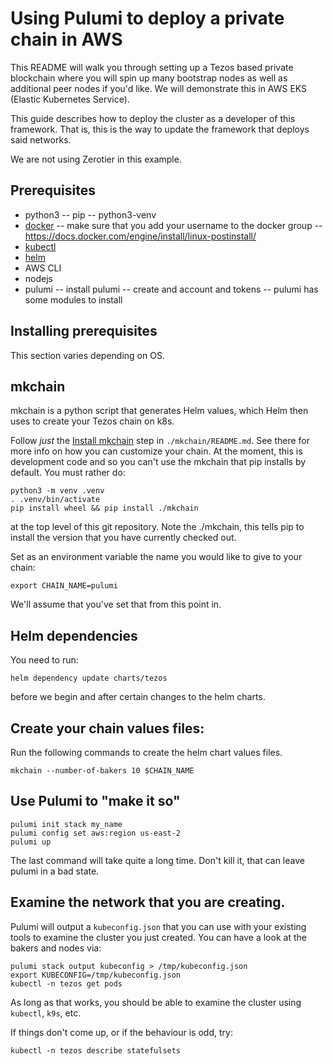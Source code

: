 # Using Pulumi to deploy a private chain in AWS

This README will walk you through setting up a Tezos based private
blockchain where you will spin up many bootstrap nodes as well as additional
peer nodes if you'd like.  We will demonstrate this in AWS EKS (Elastic
Kubernetes Service).

This guide describes how to deploy the cluster as a developer of
this framework.  That is, this is the way to update the framework
that deploys said networks.

We are not using Zerotier in this example.

## Prerequisites

- python3
-- pip
-- python3-venv
- [docker](https://docs.docker.com/get-docker/)
-- make sure that you add your username to the docker group
-- https://docs.docker.com/engine/install/linux-postinstall/
- [kubectl](https://kubernetes.io/docs/reference/kubectl/kubectl/)
- [helm](https://helm.sh/)
- AWS CLI
- nodejs
- pulumi
-- install pulumi
-- create and account and tokens
-- pulumi has some modules to install

## Installing prerequisites

This section varies depending on OS.

## mkchain

mkchain is a python script that generates Helm values, which Helm then
uses to create your Tezos chain on k8s.

Follow _just_ the [Install mkchain](./mkchain/README.md#install-mkchain)
step in `./mkchain/README.md`. See there for more info on how you can
customize your chain.  At the moment, this is development code and so
you can't use the mkchain that pip installs by default.  You must rather
do:

```shell
python3 -m venv .venv
. .venv/bin/activate
pip install wheel && pip install ./mkchain
```

at the top level of this git repository.  Note the ./mkchain, this tells
pip to install the version that you have currently checked out.

Set as an environment variable the name you would like to give to your chain:

```shell
export CHAIN_NAME=pulumi
```

We'll assume that you've set that from this point in.

## Helm dependencies

You need to run:

```shell
helm dependency update charts/tezos
```

before we begin and after certain changes to the helm charts.

## Create your chain values files:

Run the following commands to create the helm chart values files.

```shell
mkchain --number-of-bakers 10 $CHAIN_NAME
```

## Use Pulumi to "make it so"

```shell
pulumi init stack my_name
pulumi config set aws:region us-east-2
pulumi up
```

The last command will take quite a long time.  Don't kill it, that
can leave pulumi in a bad state.

## Examine the network that you are creating.

Pulumi will output a `kubeconfig.json` that you can use with your
existing tools to examine the cluster you just created.  You can
have a look at the bakers and nodes via:

```shell
pulumi stack output kubeconfig > /tmp/kubeconfig.json
export KUBECONFIG=/tmp/kubeconfig.json
kubectl -n tezos get pods
```

As long as that works, you should be able to examine the cluster
using `kubectl`, `k9s`, etc.

If things don't come up, or if the behaviour is odd, try:

```shell
kubectl -n tezos describe statefulsets
```
